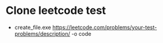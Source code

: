 # Clone leetcode test

- create_file.exe https://leetcode.com/problems/your-test-problems/description/ -o code
